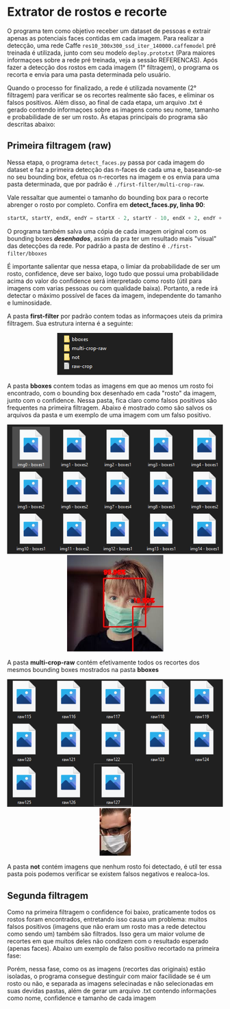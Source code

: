 # Extrator de rostos e recorte

O programa tem como objetivo receber um dataset de pessoas e extrair apenas as potenciais faces contidas em cada imagem. Para realizar a detecção, uma rede Caffe ```res10_300x300_ssd_iter_140000.caffemodel``` pré treinada é utilizada, junto com seu modelo ```deploy.prototxt``` (Para maiores informaçoes sobre a rede pré treinada, veja a sessão REFERENCAS). Após fazer a detecção dos rostos em cada imagem (1° filtragem), o programa os recorta e envia para uma pasta determinada pelo usuário.

Quando o processo for finalizado, a rede é utilizada novamente (2° filtragem) para verificar se os recortes realmente são faces, e eliminar os falsos positivos. Além disso, ao final de cada etapa, um arquivo .txt é gerado contendo informaçoes sobre as imagens como seu nome, tamanho e probabilidade de ser um rosto. Às etapas principais do programa são descritas abaixo:

## Primeira filtragem (raw)

Nessa etapa, o programa ```detect_faces.py``` passa por cada imagem do dataset e faz a primeira detecção das n-faces de cada uma e, baseando-se no seu bounding box, efetua os n-recortes na imagem e os envia para uma pasta determinada, que por padrão é ```./first-filter/multi-crop-raw```. 

Vale ressaltar que aumentei o tamanho do bounding box para o recorte abrenger o rosto por completo. Confira em **detect_faces.py, linha 90**:

```python
startX, startY, endX, endY = startX - 2, startY - 10, endX + 2, endY + 10
``` 

O programa também salva uma cópia de cada imagem original com os bounding boxes ***desenhados***, assim da pra ter um resultado mais "visual" das detecções da rede. Por padrão a pasta de destino é  ```./first-filter/bboxes```

É importante salientar que nessa etapa, o limiar da probabilidade de ser um rosto, confidence, deve ser baixo, logo tudo que possui uma probabilidade acima do valor do confidence será interpretado como rosto (útil para imagens com varias pessoas ou com qualidade baixa). Portanto, a rede irá detectar o máximo possível de faces da imagem, independente do tamanho e luminosidade.

A pasta **first-filter** por padrão contem todas as informaçoes uteis da primira filtragem. Sua estrutura interna é a seguinte:

<p align="center">
  <img src="./screenshots/first-filter-folder.jpg" alt="Estrutura da pasta first-filter">
</p>

A pasta **bboxes** contem todas as imagens em que ao menos um rosto foi encontrado, com o bounding box desenhado em cada "rosto" da imagem, junto com o confidence. Nessa pasta, fica claro como falsos positivos são frequentes na primeira filtragem. Abaixo é mostrado como são salvos os arquivos da pasta e um exemplo de uma imagem com um falso positivo.

<p align="center">
  <img src="./screenshots/bbox-folder.jpg" alt="Pasta bboxes"/>
  <img src="./screenshots/bboxes.jpg" alt="Imagem com seus bounding boxes desenhados"/> 
</p> 

A pasta **multi-crop-raw** contém efetivamente todos os recortes dos mesmos bounding boxes mostrados na pasta **bboxes**

<p align="center">
  <img src="./screenshots/multi-raw-folder.jpg" alt="Pasta multi-crop-raw"/>
  <img src="./screenshots/raw.jpg" alt="Recorte"/> 
</p> 

A pasta **not** contém imagens que nenhum rosto foi detectado, é util ter essa pasta pois podemos verificar se existem falsos negativos e realoca-los.

## Segunda filtragem 

Como na primeira filtragem o confidence foi baixo, praticamente todos os rostos foram encontrados, entretando isso causa um problema: muitos falsos positivos (imagens que não eram um rosto mas a rede detectou como sendo um) também são filtrados. Isso gera um maior volume de recortes em que muitos deles não condizem com o resultado esperado (apenas faces). Abaixo um exemplo de falso positivo recortado na primeira fase:


Porém, nessa fase, como os as imagens (recortes das originais) estão isoladas, o programa consegue destinguir com maior facilidade se é um rosto ou não, e separada as imagens selecinadas e não selecionadas em suas devidas pastas, além de gerar um arquivo .txt contendo informações como nome, confidence e tamanho de cada imagem